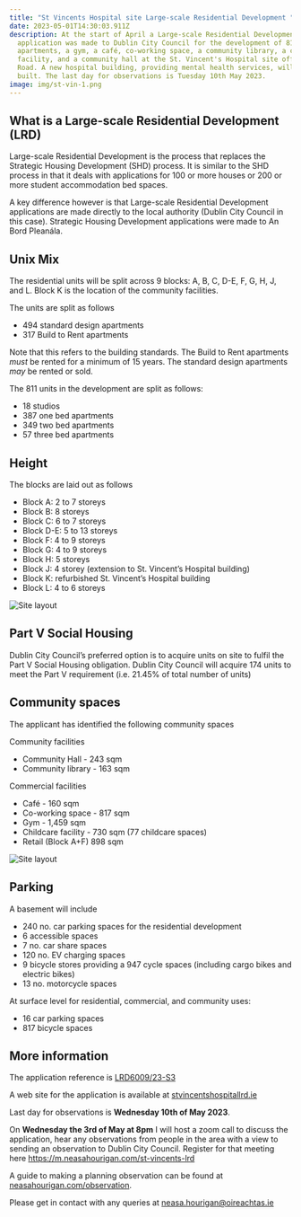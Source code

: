```yaml
---
title: "St Vincents Hospital site Large-scale Residential Development "
date: 2023-05-01T14:30:03.911Z
description: At the start of April a Large-scale Residential Development
  application was made to Dublin City Council for the development of 811
  apartments, a gym, a café, co-working space, a community library, a childcare
  facility, and a community hall at the St. Vincent's Hospital site off Richmond
  Road. A new hospital building, providing mental health services, will also be
  built. The last day for observations is Tuesday 10th May 2023.
image: img/st-vin-1.png
---
```

## What is a Large-scale Residential Development (LRD)

Large-scale Residential Development is the process that replaces the Strategic Housing Development (SHD) process. It is similar to the SHD process in that it deals with applications for 100 or more houses or 200 or more student accommodation bed spaces.

A key difference however is that Large-scale Residential Development applications are made directly to the local authority (Dublin City Council in this case). Strategic Housing Development applications were made to An Bord Pleanála.

## Unix Mix

The residential units will be split across 9 blocks:  A, B, C, D-E, F, G, H, J, and L. Block K is the location of the community facilities.

The units are split as follows

* 494 standard design apartments 
* 317 Build to Rent apartments

Note that this refers to the building standards. The Build to Rent apartments *must* be rented for a minimum of 15 years. The standard design apartments *may* be  rented or sold.

The 811 units in the development are split as follows:

* 18 studios
* 387 one bed apartments
* 349 two bed apartments
* 57 three bed apartments
  	

## Height

The blocks are laid out as follows

* Block A: 2 to 7 storeys
* Block B: 8 storeys
* Block C: 6 to 7 storeys
* Block D-E: 5 to 13 storeys
* Block F: 4 to 9 storeys
* Block G: 4 to 9 storeys
* Block H: 5 storeys
* Block J: 4 storey (extension to St. Vincent’s Hospital building)
* Block K: refurbished St. Vincent’s Hospital building
* Block L: 4 to 6 storeys

![Site layout](/img/st-vin-3.png "Site layout")


## Part V Social Housing

Dublin City Council’s preferred option is to acquire units on site to fulfil the Part V Social Housing obligation. Dublin City Council will acquire 174
units to meet the Part V requirement (i.e. 21.45% of total number of units)

## Community spaces

The applicant has identified the following community spaces

Community facilities

* Community Hall - 243  sqm
* Community library - 163  sqm

Commercial facilities

* Café - 160 sqm
* Co-working space - 817  sqm
* Gym - 1,459 sqm
* Childcare facility - 730  sqm (77 childcare spaces)
* Retail (Block A+F) 898 sqm

![Site layout](/img/st-vin-2.png "Site layout")

## Parking

A basement will include

* 240 no. car parking spaces for the residential development 
* 6 accessible spaces
* 7 no. car share spaces
* 120 no. EV charging spaces
* 9 bicycle stores providing a 947 cycle spaces (including cargo bikes and electric bikes)
* 13 no. motorcycle spaces

At surface level for residential, commercial, and community uses:

* 16 car parking spaces 
* 817 bicycle spaces 

## More information

The application reference is [LRD6009/23-S3 ](https://planning.agileapplications.ie/dublincity/application-details/155130)

A web site for the application is available at [stvincentshospitallrd.ie](https://stvincentshospitallrd.ie/)

Last day for observations is **Wednesday 10th of May 2023**.

On **Wednesday the 3rd of May at 8pm** I will host a zoom call to discuss the application, hear any observations from people in the area with a view to sending an observation to Dublin City Council. Register for that meeting here <https://m.neasahourigan.com/st-vincents-lrd>

A guide to making a planning observation can be found at [neasahourigan.com/observation](https://neasahourigan.com/post/planning-observation/).

Please get in contact with any queries at [neasa.hourigan@oireachtas.ie](< mailto:neasa.hourigan@oireachtas.ie?subject=Large-scale%20Residential%20Development%20at%20St.%20Vincent's%20Hospital%20site&body=Dear%20Neasa%2C%0D%0A%0D%0A >)